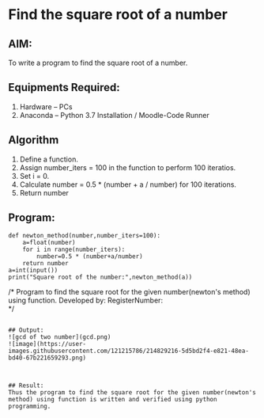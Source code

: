 # Find the square root of a number

## AIM:
To write a program to find the square root of a number.

## Equipments Required:
1. Hardware – PCs
2. Anaconda – Python 3.7 Installation / Moodle-Code Runner

## Algorithm
1. Define a function.
2. Assign number_iters = 100 in the function to perform 100 iteratios.
3. Set i = 0.
4. Calculate  number = 0.5 * (number + a / number) for 100 iterations.
5. Return number

## Program:
```
def newton_method(number,number_iters=100):
    a=float(number)
    for i in range(number_iters):
        number=0.5 * (number+a/number)
    return number
a=int(input())
print("Square root of the number:",newton_method(a))
```
/*
Program to find the square root for the given number(newton's method) using function.
Developed by: 
RegisterNumber:  
*/
```

## Output:
![gcd of two number](gcd.png)
![image](https://user-images.githubusercontent.com/121215786/214829216-5d5bd2f4-e821-48ea-bd40-67b221659293.png)



## Result:
Thus the program to find the square root for the given number(newton's method) using function is written and verified using python programming.
